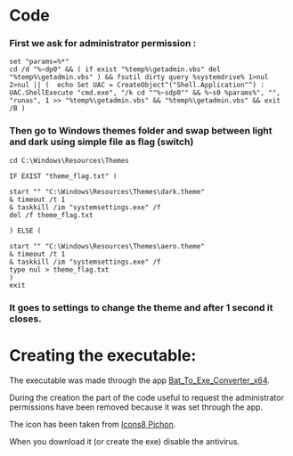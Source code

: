 # Code

### First we ask for administrator permission :

    set "params=%*"
    cd /d "%~dp0" && ( if exist "%temp%\getadmin.vbs" del "%temp%\getadmin.vbs" ) && fsutil dirty query %systemdrive% 1>nul 2>nul || (  echo Set UAC = CreateObject^("Shell.Application"^) : UAC.ShellExecute "cmd.exe", "/k cd ""%~sdp0"" && %~s0 %params%", "", "runas", 1 >> "%temp%\getadmin.vbs" && "%temp%\getadmin.vbs" && exit /B )

### Then go to Windows themes folder and swap between light and dark using simple file as flag (switch)

    cd C:\Windows\Resources\Themes

    IF EXIST "theme_flag.txt" (
    
    start "" "C:\Windows\Resources\Themes\dark.theme"
    & timeout /t 1 
    & taskkill /im "systemsettings.exe" /f
    del /f theme_flag.txt

    ) ELSE (

    start "" "C:\Windows\Resources\Themes\aero.theme" 
    & timeout /t 1 
    & taskkill /im "systemsettings.exe" /f
	type nul > theme_flag.txt
    )
    exit

### It goes to settings to change the theme and after 1 second it closes.


# Creating the executable:

The executable was made through the app [Bat_To_Exe_Converter_x64](https://bat-to-exe-converter-x64.en.softonic.com/).

During the creation the part of the code useful to request the administrator permissions have been removed because it was set through the app.

The icon has been taken from [Icons8 Pichon](https://icons8.com/).

When you download it (or create the exe) disable the antivirus.
